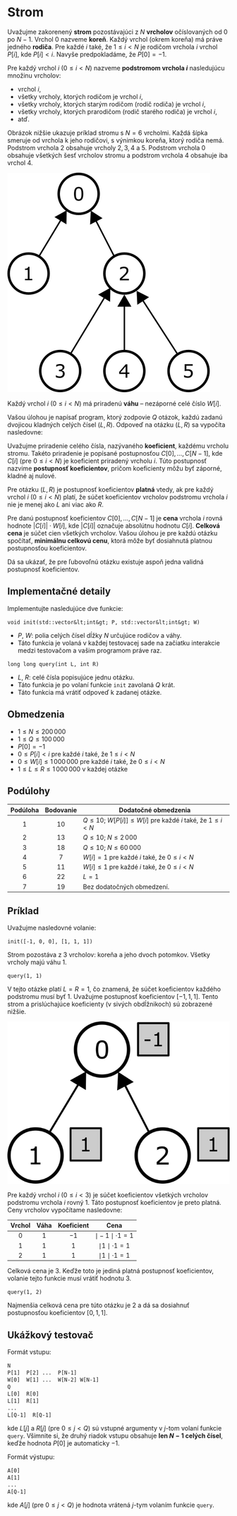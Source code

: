 # Strom

Uvažujme zakorenený **strom** pozostávajúci z $N$ **vrcholov**
 očíslovaných od $0$ po $N-1$.
Vrchol $0$ nazveme **koreň**.
Každý vrchol (okrem koreňa) má práve jedného **rodiča**.
Pre každé $i$ také, že $1 \leq i < N$ je
 rodičom vrchola $i$ vrchol $P[i]$, kde $P[i] < i$.
Navyše predpokladáme, že $P[0] = -1$.

Pre každý vrchol $i$ ($0 \leq i < N$) nazveme
 **podstromom vrchola $i$** nasledujúcu množinu vrcholov:
 * vrchol $i$,
 * všetky vrcholy, ktorých rodičom je vrchol $i$,
 * všetky vrcholy, ktorých starým rodičom (rodič rodiča) je vrchol $i$,
 * všetky vrcholy, ktorých prarodičom (rodič starého rodiča) je vrchol $i$, 
 * atď.

Obrázok nižšie ukazuje príklad stromu s $N = 6$ vrcholmi.
Každá šípka smeruje od vrchola k jeho rodičovi,
 s výnimkou koreňa, ktorý rodiča nemá.
Podstrom vrchola $2$ obsahuje vrcholy $2, 3, 4$ a $5$.
Podstrom vrchola $0$ obsahuje všetkých šesť vrcholov stromu
 a podstrom vrchola $4$ obsahuje iba vrchol $4$.

![](subtrees.png "150")

Každý vrchol $i$ ($0 \leq i < N)$ má priradenú **váhu** &ndash; nezáporné celé číslo $W[i]$.

Vašou úlohou je napísať program, ktorý zodpovie $Q$ otázok,
každú zadanú dvojicou kladných celých čísel $(L, R)$.
Odpoveď na otázku $(L, R)$ sa vypočíta nasledovne:

Uvažujme priradenie celého čísla,
 nazývaného **koeficient**, každému vrcholu stromu.
Takéto priradenie je popísané postupnosťou $C[0], \ldots, C[N-1]$,
 kde $C[i]$ (pre $0 \leq i < N$) je koeficient priradený vrcholu $i$.
Túto postupnosť nazvime **postupnosť koeficientov**, pričom koeficienty môžu byť záporné, kladné aj nulové.

Pre otázku $(L, R)$ je postupnosť koeficientov **platná** vtedy, ak pre každý vrchol $i$ ($0 \leq i < N$)
 platí, že súčet koeficientov vrcholov podstromu vrchola $i$ nie je menej ako $L$ ani viac ako $R$.

Pre danú postupnosť koeficientov $C[0], \ldots, C[N-1]$ je
 **cena** vrchola $i$ rovná hodnote $|C[i]| \cdot W[i]$,
 kde $|C[i]|$ označuje absolútnu hodnotu $C[i]$.
**Celková cena** je súčet cien všetkých vrcholov.
Vašou úlohou je pre každú otázku spočítať,
**minimálnu celkovú cenu**, ktorá môže byť dosiahnutá platnou postupnosťou koeficientov.

Dá sa ukázať, že pre ľubovoľnú otázku existuje aspoň jedna validná postupnosť koeficientov.

## Implementačné detaily

Implementujte nasledujúce dve funkcie:

```
void init(std::vector&lt;int&gt; P, std::vector&lt;int&gt; W)
```

* $P$, $W$: polia celých čísel dĺžky $N$
   určujúce rodičov a váhy.
* Táto funkcia je volaná v každej testovacej sade
   na začiatku interakcie medzi testovačom a vašim programom práve raz.

```
long long query(int L, int R)
```
* $L$, $R$: celé čísla popisujúce jednu otázku.
* Táto funkcia je po volaní funkcie `init` zavolaná $Q$ krát.
* Táto funkcia má vrátiť odpoveď k zadanej otázke.


## Obmedzenia

* $1 \leq N \leq 200\,000$
* $1 \leq Q \leq 100\,000$
* $P[0] = -1$
* $0 \leq P[i] < i$ pre každé $i$ také, že $1 \leq i < N$
* $0 \leq W[i] \leq 1\,000\,000$ pre každé $i$ také, že $0 \leq i < N$
* $1 \leq L \leq R \leq 1\,000\,000$ v každej otázke

## Podúlohy

| Podúloha | Bodovanie | Dodatočné obmedzenia |
| :-----: | :----: | ---------------------- |
|   1     |  $10$  | $Q \leq 10$; $W[P[i]] \leq W[i]$ pre každé $i$ také, že $1 \leq i < N$
|   2     |  $13$  | $Q \leq 10$; $N \leq 2\,000$
|   3     |  $18$  | $Q \leq 10$; $N \leq 60\,000$
|   4     |  $7$   | $W[i] = 1$ pre každé $i$ také, že $0 \leq i < N$
|   5     |  $11$  | $W[i] \leq 1$ pre každé $i$ také, že $0 \leq i < N$
|   6     |  $22$  | $L = 1$
|   7     |  $19$  | Bez dodatočných obmedzení.



## Príklad

Uvažujme nasledovné volanie:

```
init([-1, 0, 0], [1, 1, 1])
```
Strom pozostáva z $3$ vrcholov: koreňa a jeho dvoch potomkov.
Všetky vrcholy majú váhu $1$.

```
query(1, 1)
```

V tejto otázke platí $L = R = 1$,
 čo znamená, že súčet koeficientov každého podstromu musí byť $1$.
Uvažujme postupnosť koeficientov $[-1, 1, 1]$.
Tento strom a prislúchajúce koeficienty (v sivých obdĺžnikoch) sú zobrazené nižšie.

![](ex1.png "150")

Pre každý vrchol $i$ ($0 \leq i < 3$) je súčet koeficientov všetkých vrcholov podstromu vrchola $i$ rovný $1$. 
Táto postupnosť koeficientov je preto platná.
Ceny vrcholov vypočítame nasledovne:

| Vrchol | Váha | Koeficient | Cena                      |
| :----: | :----: | :---------: | :-----------------------: |
|   0    |   1    |     $-1$      | $\mid -1 \mid \cdot 1 = 1$
|   1    |   1    |      $1$      | $\mid 1 \mid \cdot 1 = 1$
|   2    |   1    |      $1$      | $\mid 1 \mid \cdot 1 = 1$

Celková cena je $3$.
Keďže toto je jediná platná postupnosť koeficientov, volanie tejto funkcie musí vrátiť hodnotu $3$.

```
query(1, 2)
```
Najmenšia celková cena pre túto otázku je $2$ a dá sa dosiahnuť postupnosťou koeficientov $[0, 1, 1]$.

## Ukážkový testovač

Formát vstupu:

```
N
P[1]  P[2] ...  P[N-1]
W[0]  W[1] ...  W[N-2] W[N-1]
Q
L[0]  R[0]
L[1]  R[1]
...
L[Q-1]  R[Q-1]
```

kde $L[j]$ a $R[j]$
 (pre $0 \leq j < Q$)
 sú vstupné argumenty v $j$-tom volaní funkcie `query`.
Všimnite si, že druhý riadok vstupu obsahuje **len $N-1$ celých čísel**,
keďže hodnota $P[0]$ je automaticky $-1$.

Formát výstupu:
```
A[0]
A[1]
...
A[Q-1]
```

kde $A[j]$
 (pre $0 \leq j < Q$)
 je hodnota vrátená $j$-tym volaním funkcie `query`.

